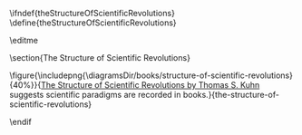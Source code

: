 \ifndef{theStructureOfScientificRevolutions}
\define{theStructureOfScientificRevolutions}

\editme 

\section{The Structure of Scientific Revolutions}


\figure{\includepng{\diagramsDir/books/structure-of-scientific-revolutions}{40%}}{[The Structure of Scientific Revolutions by Thomas S. Kuhn](https://en.wikipedia.org/wiki/The_Structure_of_Scientific_Revolutions) suggests scientific paradigms are recorded in books.}{the-structure-of-scientific-revolutions}



\endif

